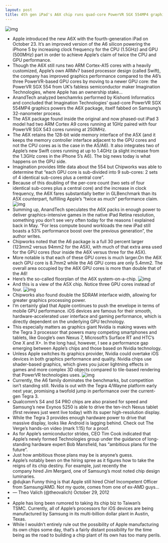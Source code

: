 ```yaml
---
layout: post
title: 4th gen iPad's A6X chip runs quad-core PowerVR SGX 554MP4 graphics
---
```

![img](http://media.idownloadblog.com/wp-content/uploads/2012/10/Apple_A6X_chip.jpeg)
* Apple introduced the new A6X with the fourth-generation iPad on October 23. It’s an improved version of the A6 silicon powering the iPhone 5 by increasing clock frequency for the CPU (1.5GHz) and GPU (500MHz) part in order to achieve Apple’s claim of twice the CPU and GPU performance.
* Though the A6X still runs two ARM Cortex-A15 cores with a heavily customized, Apple’s own ARMv7 based processor design (called Swift), the company has improved graphics performance compared to the A6’s three PowerVR-based GPU cores by moving to a newer GPU core: the PowerVR SGX 554 from UK’s fabless semiconductor maker Imagination Technologies, where Apple has an ownership stake…
* AnandTech analyzed benchamrks performed by Kishonti Informatics and concluded that Imagination Technologies’ quad-core PowerVR SGX 554MP4 graphics powers the A6X package, itself fabbed on Samsung’s 32-nanometer process.
* The A5X package found inside the original and now phased-out iPad 3 model had two ARM Cortex A9 cores running at 1GHz paired with four PowerVR SGX 543 cores running at 250MHz.
* The A6X retains the 128-bit wide memory interface of the A5X (and it keeps the memory controller interface adjacent to the GPU cores and not the CPU cores as is the case in the A5/A6). It also integrates two of Apple’s new Swift cores running at up to 1.4GHz (a slight increase from the 1.3GHz cores in the iPhone 5’s A6). The big news today is what happens on the GPU side.
* Imagination provides little data about the 554 but Chipworks was able to determine that “each GPU core is sub-divided into 9 sub-cores: 2 sets of 4 identical sub-cores plus a central core”.
* Because of this doubling of the per-core count (two sets of four identical sub-cores plus a central core) and the increase in clock frequency, the A6X fares substantially better in GLBenchmark than its A5X counterpart, fulfilling Apple’s “twice as much” performance claim.
![img](http://media.idownloadblog.com/wp-content/uploads/2012/11/A6X-graphics-performance-AnandTech-001.jpg)
* Summing up, AnandTech speculates the A6X packs in enough power to deliver graphics-intensive games in the native iPad Retina resolution, something you don’t see very often today for the reasons I explained back in May. “For less compute bound workloads the new iPad still boasts a 53% performance boost over the previous generation”, the author writes.
* Chipworks noted that the A6 package is a full 30 percent larger (123mm2 versus 94mm2 for the A5X), with much of that extra area used for the GPU cores (four inside the A6X versus three for the A5X).
* More notable is that each of these GPU cores is much larger.On the A6X each GPU core is 8.7mm2 while the A6 GPU cores are only 5.4mm2. The overall area occupied by the A6X GPU cores is more than double that of the A6!
* Here’s the so-called floorplan of the A6X system-on-a-chip.
![img](http://media.idownloadblog.com/wp-content/uploads/2012/11/A6X-floorplan-Chipworks-001.jpg)
* And this is a view of the A5X chip. Notice three GPU cores instead of four.
![img](http://media.idownloadblog.com/wp-content/uploads/2012/03/Chipworks-A5X-floorplan-001.jpg)
* Chipworks also found double the SDRAM interface width, allowing for greater graphics processing power.
* I’m certainly glad that Apple continues to push the envelope in terms of mobile GPU performance. iOS devices are famous for their smooth, hardware-accelerated user interface and gaming performance, which is directly dependent on the underlying GPU technology.
* This especially matters as graphics giant Nvidia is making waves with the Tegra 3 processor that powers many competing smartphones and tablets, like Google’s own Nexus 7, Microsoft’s Surface RT and HTC’s One X and X+. In the long haul, however, I see a performance gap emerging between Apple’s chips and those based on Nvidia technology.
* Unless Apple switches its graphics provider, Nvidia could overtake iOS devices in both graphics performance and quality. Nvidia chips use shader-based graphics, which gives you juicer lightning effects in games and more complex 3D objects compared to tile-based rendering that PowerVR technologies uses.
![img](http://media.idownloadblog.com/wp-content/uploads/2012/11/Nvidia-Tegra-roadmap-2012.jpg)
* Currently, the A6 family dominates the benchmarks, but competition isn’t standing still. Nvidia is out with the Tegra 4/Wayne platform early next year, promising a twofold jump in performance over the current-gen Tegra 3.
* Qualcomm’s S4 and S4 PRO chips are also praised for speed and Samsung’s new Exynos 5250 is able to drive the ten-inch Nexus tablet (first reviews just went live today) with its super high-resolution display.
* While the Tegra 3 provides enough hardware power to drive that massive display, looks like Android is lagging behind. Check out The Verge’s hands-on video (mark 1:15) for a proof.
* As for Apple’s semiconductor strides, CEO Tim Cook indicated that Apple’s newly formed Technologies group under the guidance of long-standing hardware expert Bob Mansfield, has “ambitious plans for the future”.
* Just how ambitious those plans may be is anyone’s guess.
* Apple’s notably been on the hiring spree as it figures how to take the reigns of its chip destiny. For example, just recently the company hired Jim Mergard, one of Samsung’s most noted chip design luminaries.
* @dujkan Funny thing is that Apple still hired Chief Incompetent Officer from Samsung/AMD. Not my quote, comes from one of ex-AMD guys…
* — Theo Valich (@theovalich) October 29, 2012
*  
* Apple has long been rumored to taking its chip biz to Taiwan’s TSMC. Currently, all of Apple’s processors for iOS devices are being manufactured by Samsung in its multi-billion dollar plant in Austin, Texas.
* While I wouldn’t entirely rule out the possibility of Apple manufacturing its own chips some day, that’s a fairly distant possibility for the time being as the road to building a chip plant of its own has too many perils.

